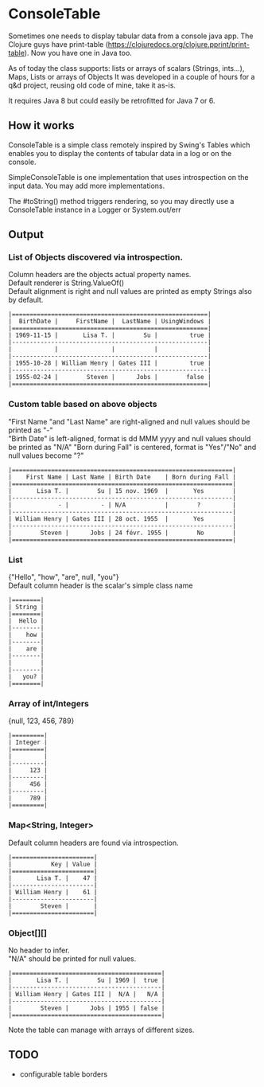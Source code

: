 # ConsoleTable

Sometimes one needs to display tabular data from a console java app.
The Clojure guys have print-table (https://clojuredocs.org/clojure.pprint/print-table). Now you have one in Java too.

As of today the class supports: lists or arrays of scalars (Strings, ints...), Maps, Lists or arrays of Objects
It was developed in a couple of hours for a q&d project, reusing old code of mine, take it as-is.

It requires Java 8 but could easily be retrofitted for Java 7 or 6.


## How it works
ConsoleTable is a simple class remotely inspired by Swing's Tables which enables you to display the contents of tabular data in a log or on the console.

SimpleConsoleTable is one implementation that uses introspection on the input data.
You may add more implementations.

The #toString() method triggers rendering, so you may directly use a ConsoleTable instance in a Logger or System.out/err

## Output

### List of Objects discovered via introspection.
Column headers are the objects actual property names.  
Default renderer is String.ValueOf()  
Default alignment is right and null values are printed as empty Strings also by default.

    |=======================================================|
    |  BirthDate |     FirstName |  LastName | UsingWindows |
    |=======================================================|
    | 1969-11-15 |       Lisa T. |        Su |         true |
    |-------------------------------------------------------|
    |            |               |           |              |
    |-------------------------------------------------------|
    | 1955-10-28 | William Henry | Gates III |         true |
    |-------------------------------------------------------|
    | 1955-02-24 |        Steven |      Jobs |        false |
    |=======================================================|

### Custom table based on above objects
"First Name "and "Last Name" are right-aligned and null values should be printed as "-"  
"Birth Date" is left-aligned, format is dd MMM yyyy and null values should be printed as "N/A" 
"Born during Fall" is centered, format is "Yes"/"No" and null values become "?"

    |==============================================================|
    |    First Name | Last Name | Birth Date    | Born during Fall |
    |==============================================================|
    |       Lisa T. |        Su | 15 nov. 1969  |       Yes        |
    |--------------------------------------------------------------|
    |             - |         - | N/A           |        ?         |
    |--------------------------------------------------------------|
    | William Henry | Gates III | 28 oct. 1955  |       Yes        |
    |--------------------------------------------------------------|
    |        Steven |      Jobs | 24 févr. 1955 |        No        |
    |==============================================================|

### List<String>
{"Hello", "how", "are", null, "you"}  
Default column header is the scalar's simple class name

    |========|
    | String |
    |========|
    |  Hello |
    |--------|
    |    how |
    |--------|
    |    are |
    |--------|
    |        |
    |--------|
    |   you? |
    |========|

### Array of int/Integers
{null, 123, 456, 789}

    |=========|
    | Integer |
    |=========|
    |         |
    |---------|
    |     123 |
    |---------|
    |     456 |
    |---------|
    |     789 |
    |=========|

### Map\<String, Integer\>
Default column headers are found via introspection.

    |=======================|
    |           Key | Value |
    |=======================|
    |       Lisa T. |    47 |
    |-----------------------|
    | William Henry |    61 |
    |-----------------------|
    |        Steven |       |
    |=======================|

### Object[][]
No header to infer.  
"N/A" should be printed for null values.

    |==========================================|
    |       Lisa T. |        Su | 1969 |  true |
    |------------------------------------------|
    | William Henry | Gates III |  N/A |   N/A |
    |------------------------------------------|
    |        Steven |      Jobs | 1955 | false |
    |==========================================|

Note the table can manage with arrays of different sizes.

## TODO
- configurable table borders
